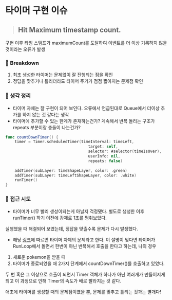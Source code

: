 # 타이머 구현 이슈

> ## Hit Maximum timestamp count.

구현 이후 타임 스탬프가 maximumCount를 도달하여 이벤트를 더 이상 기록하지 않을 것이라는 오류가 발생

### 🥚 Breakdown
1. 최초 생성한 타이머는 문제없이 잘 진행되는 점을 확인
2. 정답을 맞추거나 틀리더라도 타이머 주기가 점점 짧아지는 문제점 확인

### 🐣 생각 정리
- 타이머 자체는 잘 구현이 되어 보인다.
오류에서 언급된대로 Queue에서 더이상 추가를 하지 않는 것 같다는 생각
- 타이머에 추가할 수 있는 한계가 존재하는건가? 계속해서 반복 돌리는 구조가 repeats 부분이랑 충돌이 나는건가?

```swift
func countDownTimer() {
    timer = Timer.scheduledTimer(timeInterval: timeLeft,
                                    target: self,
                                    selector: #selector(timeIsOver),
                                    userInfo: nil,
                                    repeats: false)
    
    addTimer(subLayer: timeShapeLayer, color: .green)
    addTimer(subLayer: timeLeftShapeLayer, color: .white)
    runTimer()
}
```

### 🐔 접근 시도
- 타이머가 너무 빨리 생성이되는게 아닐지 걱정됐다.
별도로 생성한 이후 runTimer() 하기 이전에 강제로 1초를 멈춰보았다.

실행했을 때 해결되어 보였는데, 정답을 맞출수록 문제가 다시 발생했다.

- 해당 [링크](https://stackoverflow.com/questions/53180804/why-does-my-timer-in-swift-keep-speeding-up)에 따르면 타이머 자체의 문제라고 한다.
이 설명이 맞다면 타이머가 RunLoop에서 돌면서 한번이 아닌 반복해서 호출을 한다고 하는데, 나의 경우 
1. 새로운 pokemon을 받을 때
2. 타이머가 종료되었을 때
2가지 단계에서 countDownTimer()를 호출하고 있었다.

두 번 혹은 그 이상으로 호출이 되면서 Timer 객체가 하나가 아닌 여러개가 만들어지게 되고 이 과정으로 인해 Timer의 속도가 배로 빨라지는 것 같다.

애초에 타이머를 생성할 때의 문제점이였을 뿐, 문제를 맞추고 틀리는 것과는 별개다!